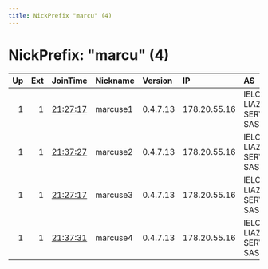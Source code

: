 ```yaml
---
title: NickPrefix "marcu" (4)
---
```


# NickPrefix: "marcu" (4)

|   Up |   Ext | JoinTime                                                                                              | Nickname   | Version   | IP           | AS                      | CC   |   ORp |   Dirp | OS    | Contact                                |   eFamMembers |
|-----:|------:|:------------------------------------------------------------------------------------------------------|:-----------|:----------|:-------------|:------------------------|:-----|------:|-------:|:------|:---------------------------------------|--------------:|
|    1 |     1 | [21:27:17](https://nusenu.github.io/OrNetStats/w/relay/A319D6447B2B4107477E126EE4A2B7C38125149E.html) | marcuse1   | 0.4.7.13  | 178.20.55.16 | IELO-LIAZO SERVICES SAS | fr   |   443 |      0 | Linux | 0x9F29C15D42A8B6F3 Nos oignons &lt;adm |             1 |
|    1 |     1 | [21:37:27](https://nusenu.github.io/OrNetStats/w/relay/05A48DCB220236FCCA21B432C3D4A1FCE8AFCEEB.html) | marcuse2   | 0.4.7.13  | 178.20.55.16 | IELO-LIAZO SERVICES SAS | fr   |  9001 |      0 | Linux | 0x9F29C15D42A8B6F3 Nos oignons &lt;adm |             1 |
|    1 |     1 | [21:27:17](https://nusenu.github.io/OrNetStats/w/relay/E2DA7E67DFC30B19C50F2957C0AAFD226143D7C8.html) | marcuse3   | 0.4.7.13  | 178.20.55.16 | IELO-LIAZO SERVICES SAS | fr   |  4443 |      0 | Linux | 0x9F29C15D42A8B6F3 Nos oignons &lt;adm |             1 |
|    1 |     1 | [21:37:31](https://nusenu.github.io/OrNetStats/w/relay/CFAB19E23290F5BA1F7FF24494D26FBD4E4DF6CE.html) | marcuse4   | 0.4.7.13  | 178.20.55.16 | IELO-LIAZO SERVICES SAS | fr   | 19001 |      0 | Linux | 0x9F29C15D42A8B6F3 Nos oignons &lt;adm |             1 |
